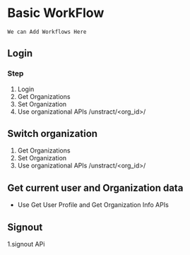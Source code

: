 # Basic WorkFlow

`We can Add Workflows Here`

## Login

### Step

1. Login
2. Get Organizations
3. Set Organization
4. Use organizational APIs /unstract/<org_id>/

## Switch organization

1. Get Organizations
2. Set Organization
3. Use organizational APIs /unstract/<org_id>/

## Get current user and Organization data

- Use Get User Profile and  Get Organization Info APIs

## Signout

1.signout APi
